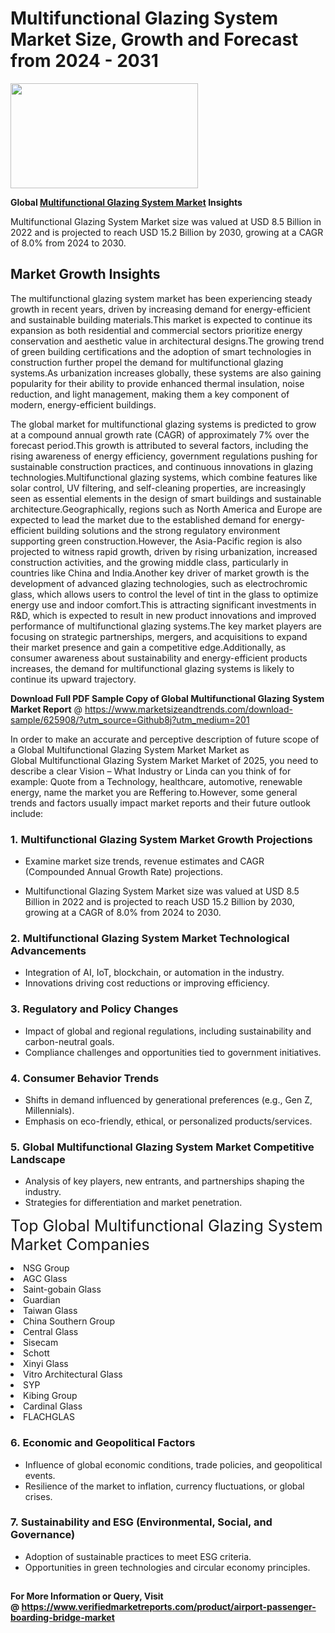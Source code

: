 <H1>Multifunctional Glazing System Market Size, Growth and Forecast from 2024 - 2031</H1><img class="aligncenter size-medium wp-image-584254" src="https://thirdeyenews.in/wp-content/uploads/2024/09/Global-Market-Research-300x168.jpeg" alt="" width="300" height="168" /><p><strong>Global&nbsp;<a href="https://www.marketsizeandtrends.com/download-sample/625908/?utm_source=Github8j?utm_medium=201">Multifunctional Glazing System Market</a> Insights</strong></p><p>Multifunctional Glazing System Market size was valued at USD 8.5 Billion in 2022 and is projected to reach USD 15.2 Billion by 2030, growing at a CAGR of 8.0% from 2024 to 2030.</p><p><h2>Market Growth Insights</h2> <p>The multifunctional glazing system market has been experiencing steady growth in recent years, driven by increasing demand for energy-efficient and sustainable building materials.This market is expected to continue its expansion as both residential and commercial sectors prioritize energy conservation and aesthetic value in architectural designs.The growing trend of green building certifications and the adoption of smart technologies in construction further propel the demand for multifunctional glazing systems.As urbanization increases globally, these systems are also gaining popularity for their ability to provide enhanced thermal insulation, noise reduction, and light management, making them a key component of modern, energy-efficient buildings.</p> <p>The global market for multifunctional glazing systems is predicted to grow at a compound annual growth rate (CAGR) of approximately 7% over the forecast period.This growth is attributed to several factors, including the rising awareness of energy efficiency, government regulations pushing for sustainable construction practices, and continuous innovations in glazing technologies.Multifunctional glazing systems, which combine features like solar control, UV filtering, and self-cleaning properties, are increasingly seen as essential elements in the design of smart buildings and sustainable architecture.Geographically, regions such as North America and Europe are expected to lead the market due to the established demand for energy-efficient building solutions and the strong regulatory environment supporting green construction.However, the Asia-Pacific region is also projected to witness rapid growth, driven by rising urbanization, increased construction activities, and the growing middle class, particularly in countries like China and India.Another key driver of market growth is the development of advanced glazing technologies, such as electrochromic glass, which allows users to control the level of tint in the glass to optimize energy use and indoor comfort.This is attracting significant investments in R&D, which is expected to result in new product innovations and improved performance of multifunctional glazing systems.The key market players are focusing on strategic partnerships, mergers, and acquisitions to expand their market presence and gain a competitive edge.Additionally, as consumer awareness about sustainability and energy-efficient products increases, the demand for multifunctional glazing systems is likely to continue its upward trajectory.</p> <p><span class=""><strong>Download Full PDF Sample Copy of Global Multifunctional Glazing System Market Report</strong> @ <a href="https://www.marketsizeandtrends.com/download-sample/625908/?utm_source=Github8j?utm_medium=201" target="_blank">https://www.marketsizeandtrends.com/download-sample/625908/?utm_source=Github8j?utm_medium=201</a></span></p><p>In order to make an accurate and perceptive description of future scope of a Global&nbsp;Multifunctional Glazing System Market Market as Global&nbsp;Multifunctional Glazing System Market Market of 2025, you need to describe a clear Vision &ndash; What Industry or Linda can you think of for example: Quote from a Technology, healthcare, automotive, renewable energy, name the market you are Reffering to.However, some general trends and factors usually impact market reports and their future outlook include:</p><h3>1.&nbsp;<strong>Multifunctional Glazing System Market Growth Projections</strong></h3><ul><li>Examine market size trends, revenue estimates and CAGR (Compounded Annual Growth Rate) projections.</li><li><p>Multifunctional Glazing System Market size was valued at USD 8.5 Billion in 2022 and is projected to reach USD 15.2 Billion by 2030, growing at a CAGR of 8.0% from 2024 to 2030.</p></li></ul><h3>2.&nbsp;<strong>Multifunctional Glazing System Market Technological Advancements</strong></h3><ul><li>Integration of AI, IoT, blockchain, or automation in the industry.</li><li>Innovations driving cost reductions or improving efficiency.</li></ul><h3>3.&nbsp;<strong>Regulatory and Policy Changes</strong></h3><ul><li>Impact of global and regional regulations, including sustainability and carbon-neutral goals.</li><li>Compliance challenges and opportunities tied to government initiatives.</li></ul><h3>4.&nbsp;<strong>Consumer Behavior Trends</strong></h3><ul><li>Shifts in demand influenced by generational preferences (e.g., Gen Z, Millennials).</li><li>Emphasis on eco-friendly, ethical, or personalized products/services.</li></ul><h3>5.&nbsp;<strong>Global Multifunctional Glazing System Market Competitive Landscape</strong></h3><ul><li>Analysis of key players, new entrants, and partnerships shaping the industry.</li><li>Strategies for differentiation and market penetration.</li></ul><p data-pm-slice="1 1 []"><span style="color: inherit; font-family: inherit; font-size: 25px;">Top Global Multifunctional Glazing System Market Companies</span></p><div class="" data-test-id=""><p><li>NSG Group</li><li> AGC Glass</li><li> Saint-gobain Glass</li><li> Guardian</li><li> Taiwan Glass</li><li> China Southern Group</li><li> Central Glass</li><li> Sisecam</li><li> Schott</li><li> Xinyi Glass</li><li> Vitro Architectural Glass</li><li> SYP</li><li> Kibing Group</li><li> Cardinal Glass</li><li> FLACHGLAS</li></p></div><h3>6.&nbsp;<strong>Economic and Geopolitical Factors</strong></h3><ul><li>Influence of global economic conditions, trade policies, and geopolitical events.</li><li>Resilience of the market to inflation, currency fluctuations, or global crises.</li></ul><h3>7.&nbsp;<strong>Sustainability and ESG (Environmental, Social, and Governance)</strong></h3><ul><li>Adoption of sustainable practices to meet ESG criteria.</li><li>Opportunities in green technologies and circular economy principles.</li></ul><h2><strong style="font-size: 14px;">For More Information or Query, Visit @&nbsp;</strong><a style="background-color: #ffffff; font-size: 14px;" href="https://www.marketsizeandtrends.com/report/multifunctional-glazing-system-market/" target="_blank">https://www.verifiedmarketreports.com/product/airport-passenger-boarding-bridge-market</a></h2>